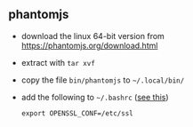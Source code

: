 ## phantomjs

- download the linux 64-bit version from <https://phantomjs.org/download.html>

- extract with `tar xvf`

- copy the file `bin/phantomjs` to `~/.local/bin/`

- add the following to `~/.bashrc` ([see this](https://github.com/ariya/phantomjs/issues/15449#issuecomment-888733781))

  ```
  export OPENSSL_CONF=/etc/ssl
  ```
